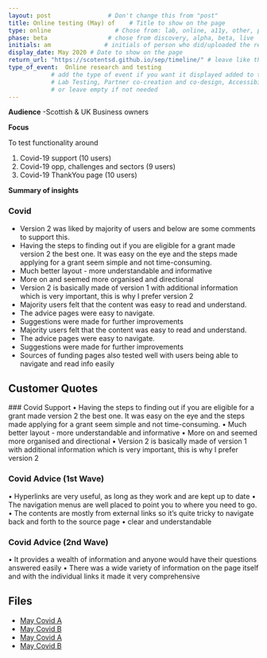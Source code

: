 ```yaml
---
layout: post                # Don't change this from "post"
title: Online testing (May) of    # Title to show on the page
type: online                  # Chose from: lab, online, a11y, other, partner
phase: beta                 # chose from discovery, alpha, beta, live
initials: am               # initials of person who did/uploaded the research
display_date: May 2020 # Date to show on the page
return_url: "https://scotentsd.github.io/sep/timeline/" # leave like this         
type_of_event:  Online research and testing            
            # add the type of event if you want it displayed added to the heading when the post if clicked on
            # Lab Testing, Partner co-creation and co-design, Accessibility, Online research and testing, Events, F2F and testing
            # or leave empty if not needed
---
```


**Audience**
-Scottish & UK Business owners

**Focus**

To test functionality around
1. Covid-19 support (10 users)
2. Covid-19 opp, challenges and sectors  (9 users)
3. Covid-19 ThankYou page (10 users)


**Summary of insights**

### Covid
-	Version 2 was liked by majority of users and below are some comments to support this.
-	Having the steps to finding out if you are eligible for a grant made version 2 the best one. It was easy on the eye and the steps made applying for a grant seem simple and not time-consuming.
-	Much better layout - more understandable and informative
-	More on and seemed more organised and directional
-	Version 2 is basically made of version 1 with additional information which is very important, this is why I prefer version 2
-	Majority users felt that the content was easy to read and understand.
-	The advice pages were easy to navigate.
-	Suggestions were made for further improvements
-	Majority users felt that the content was easy to read and understand.
-	The advice pages were easy to navigate.
-	Suggestions were made for further improvements
-	Sources of funding pages also tested well with users being able to navigate and read info easily


## Customer Quotes
### Covid Support
•	Having the steps to finding out if you are eligible for a grant made version 2 the best one. It was easy on the eye and the steps made applying for a grant seem simple and not time-consuming.
•	Much better layout - more understandable and informative
•	More on and seemed more organised and directional
•	Version 2 is basically made of version 1 with additional information which is very important, this is why I prefer version 2

### Covid Advice (1st Wave)
•	Hyperlinks are very useful, as long as they work and are kept up to date
•	The navigation menus are well placed to point you to where you need to go.
•	The contents are mostly from external links so it’s quite tricky to navigate back and forth to the source page
•	clear and understandable

### Covid Advice (2nd Wave)
•	It provides a wealth of information and anyone would have their questions answered easily
•	There was a wide variety of information on the page itself and with the individual links it made it very comprehensive

## Files
- [May Covid A](https://scotentsd.github.io/sep/files/)
- [May Covid B](https://scotentsd.github.io/sep/files/)
- [May Covid A](https://scotentsd.github.io/sep/files/)
- [May Covid B](https://scotentsd.github.io/sep/files/)
